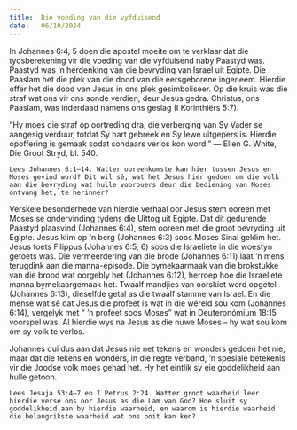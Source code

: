 ```yaml
---
title:  Die voeding van die vyfduisend
date:   06/10/2024
---
```


In Johannes 6:4, 5 doen die apostel moeite om te verklaar dat die tydsberekening vir die voeding van die vyfduisend naby Paastyd was. Paastyd was ‘n herdenking van die bevryding van Israel uit Egipte. Die Paaslam het die plek van die dood van die eersgeborene ingeneem. Hierdie offer het die dood van Jesus in ons plek gesimboliseer. Op die kruis was die straf wat ons vir ons sonde verdien, deur Jesus gedra. Christus, ons Paaslam, was inderdaad namens ons geslag (I Korinthiërs 5:7).

“Hy moes die straf op oortreding dra, die verberging van Sy Vader se aangesig verduur, totdat Sy hart gebreek en Sy lewe uitgepers is. Hierdie opoffering is gemaak sodat sondaars verlos kon word.” — Ellen G. White, Die Groot Stryd, bl. 540.

`Lees Johannes 6:1–14. Watter ooreenkomste kan hier tussen Jesus en Moses gevind word? Dit wil sê, wat het Jesus hier gedoen om die volk aan die bevryding wat hulle voorouers deur die bediening van Moses ontvang het, te herinner?`

Verskeie besonderhede van hierdie verhaal oor Jesus stem ooreen met Moses se ondervinding tydens die Uittog uit Egipte. Dat dit gedurende Paastyd plaasvind (Johannes 6:4), stem ooreen met die groot bevryding uit Egipte. Jesus klim op ‘n berg (Johannes 6:3) soos Moses Sinai geklim het. Jesus toets Filippus (Johannes 6:5, 6) soos die Israeliete in die woestyn getoets was. Die vermeerdering van die brode (Johannes 6:11) laat ‘n mens terugdink aan die manna-episode. Die bymekaarmaak van die brokstukke van die brood wat oorgebly het (Johannes 6:12), herroep hoe die Israeliete manna bymekaargemaak het. Twaalf mandjies van oorskiet word opgetel (Johannes 6:13), dieselfde getal as die twaalf stamme van Israel. En die mense wat sê dat Jesus die profeet is wat in die wêreld sou kom (Johannes 6:14), vergelyk met “ ’n profeet soos Moses” wat in Deuteronómium 18:15 voorspel was. Al hierdie wys na Jesus as die nuwe Moses – hy wat sou kom om sy volk te verlos.

Johannes dui dus aan dat Jesus nie net tekens en wonders gedoen het nie, maar dat die tekens en wonders, in die regte verband, ‘n spesiale betekenis vir die Joodse volk moes gehad het. Hy het eintlik sy eie goddelikheid aan hulle getoon.

`Lees Jesaja 53:4–7 en I Petrus 2:24. Watter groot waarheid leer hierdie verse ons oor Jesus as die Lam van God? Hoe sluit sy goddelikheid aan by hierdie waarheid, en waarom is hierdie waarheid die belangrikste waarheid wat ons ooit kan ken?`